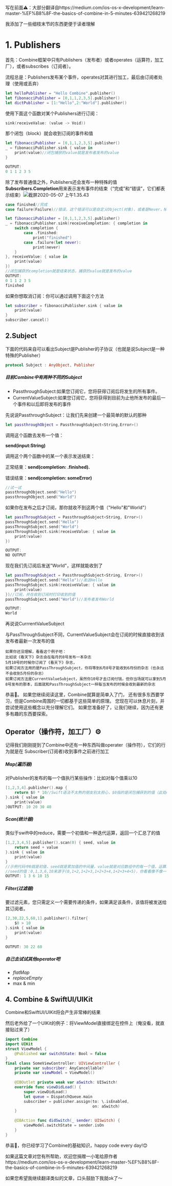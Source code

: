 写在前面⚠️：大部分翻译自https://medium.com/ios-os-x-development/learn-master-%EF%B8%8F-the-basics-of-combine-in-5-minutes-639421268219

我添加了一些细枝末节的东西更便于读者理解

# 1. Publishers

首先：Combine框架中只有Publishers（发布者）或者operates（运算符，加工厂），或者subscribes（订阅者）。

流程总是：Publishers发布某个事件，operates对其进行加工，最后由订阅者处理（使用或丢弃）

```swift
let helloPublisher = "Hello Combine".publisher()
let fibonacciPublisher = [0,1,1,2,3,5].publisher()
let dictPublisher = [1:"Hello",2:"World"].publisher()
```

使用下面这个函数对某个Publishers进行订阅：

```swift
sink(receiveValue: (value -> Void))
```

那个闭包（block）就会收到订阅的事件和值

```swift
let fibonacciPublisher = [0,1,1,2,3,5].publisher()
_ = fibonacciPublisher.sink { value in
    print(value)//闭包捕获的value就是发布者发布的value
}

OUTPUT: 
0 1 1 2 3 5
```

除了发布普通值之外，Publishers还会发布一种特殊的值**Subscribers.Completion**用来表示发布事件的结束（“完成”和“错误”，它们都表示结束）![截屏2020-05-07 上午1.35.43](Combine%E5%85%A5%E9%97%A8.assets/%E6%88%AA%E5%B1%8F2020-05-07%20%E4%B8%8A%E5%8D%881.35.43.png)

```swift
case finished//完成
case failure(Failure)//错误，这个错误可以是自定义Object(对象)，或者是Never，Never表示此次发布事件不出现错误
```

```swift
let fibonacciPublisher = [0,1,1,2,3,5].publisher()
_ = fibonacciPublisher.sink(receiveCompletion: { completion in
    switch completion {
        case .finished:
            print("finished")
        case .failure(let never):
            print(never)
    }
}, receiveValue: { value in
    print(value)
})
//闭包捕获的completion就是结束状态，捕获的value就是发布的value
OUTPUT:
0 1 1 2 3 5
finished
```

如果你想取消订阅：你可以通过调用下面这个方法

```swift
let subscriber = fibonacciPublisher.sink { value in
    print(value)
}
subscriber.cancel()
```

## 2.Subject

下面的代码来自可以看出Subject是Publisher的子协议（也就是说Subject是一种特殊的Publisher）

```swift
protocol Subject : AnyObject, Publisher
```

##### 目前Combine中有两种不同的Subject

- PassthroughSubject:如果您订阅它，您将获得订阅后将发生的所有事件。
- CurrentValueSubject:如果您订阅它，您将获得到目前为止他所发布的最后一个事件和以后即将发布的事件

先说说PassthroughSubject：让我们先来创建一个最简单的默认的那种

```swift
let passthroughObject = PassthroughSubject<String,Error>()
```

调用这个函数去发布一个值：

 **send(input:String)**

调用这个两个函数中的某一个表示发送结束：

正常结束：**send(completion: .finished).**

错误结束：**send(completion: someError)**

```swift
//试一试
passthroughObject.send("Hello")
passthroughObject.send("World")
```

如果你在发布之后才订阅，那你就收不到这两个值（"Hello"和"World"）

```swift
let passThroughSubject = PassthroughSubject<String, Error>()
passThroughSubject.send("Hello")
passThroughSubject.send("World")
passThroughSubject.sink(receiveValue: { value in
    print(value)
})

OUTPUT:
NO OUTPUT
```

现在我们先订阅后发送"World"，这样就能收到了

```swift
let passThroughSubject = PassthroughSubject<String, Error>()
passThroughSubject.send("Hello")//发送Hello
passThroughSubject.sink(receiveValue: { value in
    print(value)
})//订阅，并在收到订阅时打印收到的值
passThroughSubject.send("World")//发布者发布World

OUTPUT:
World
```

再说说CurrrentValueSubject

与PassThroughSubject不同，CurrentValueSubject会在订阅的时候直接收到该发布者最新一次发布的值

```
如果你还没理解，看看这个例子吧：
比如说《看天下》杂志会在每月的8号发布一本杂志
5月10号的时候你订阅了《看天下》杂志，
如果订阅方法用的是PassThroughSubject，你将等到6月8号才能收到6月份的杂志（也永远不会收到5月份的杂志）
如果订阅方法是CurrentValueSubject，虽然你10号才去订阅付钱，但你当场就可以拿到5月8号发布的那本，后面就和PassThroughSubject一样每当发布的时候会收到最新的杂志
```



恭喜🎉。 如果您继续阅读这里，Combine就算是简单入了门， 还有很多东西要学习，但是Combine周围的一切都基于这些简单的原理。 您现在可以休息片刻，并尝试使用这些概念以充分理解它们。 如果您准备好了，让我们继续，因为还有更多有趣的东西要探索。

## Operator（操作符，加工厂）⚙️

记得我们刚刚提到了Combine中还有一种东西叫做operater（操作符），它们的行为就是在 Subscriber(订阅者)收到事件之前进行加工

##### Map(遍历器)

对Publisher的发布的每一个值执行某些操作：比如对每个值乘以10

```swift
[1,2,3,4].publisher().map {
    return $0 * 10//Swift语法不太熟的朋友别太担心，$0指的是闭包捕获到的值（此处map捕获的值是数组中的每一个元素）
}.sink { value in
    print(value)
}OUTPUT: 10 20 30 40
```

##### Scan(统计器)

类似于swift中的reduce，需要一个初值和一种迭代运算，返回一个汇总了的值

```swift
[1,2,3,4,5].publisher().scan(0) { seed, value in
    return seed + value
}.sink { value in
    print(value)
}
//示例代码中0就是初值，seed就是累加值的中间量，value就是对应数组中的每一个值，运算就是'+'
//seed的值：0,1,3,6,10来源于(0,1+2,1+2+3,1+2+3+4,1+2+3+4+5)，你看看像不像一颗种子在慢慢长大
OUTPUT: 1 3 6 10 15
```

##### Filter(过滤器)

要过滤元素，您只需定义一个需要传递的条件，如果满足该条件，该值将被发送给其订阅者。

```swift
[2,30,22,5,60,1].publisher().filter{
    $0 > 10
}.sink { value in
    print(value)
}

OUTPUT: 30 22 60
```



##### 自己去试试其他operator吧

- *flatMap*
- *replaceEmpty*
- max & min

## 4. Combine & SwiftUI/UIKit

Combine和SwiftUI/UIKit将会产生非常棒的结果

然后老外给了一个UIKit的例子：将ViewModel直接绑定在控件上（俺没看，就直接贴过来了）

```swift
import Combine
import UIKit
struct ViewModel {
    @Published var switchState: Bool = false
}
final class SomeViewController: UIViewController {
    private var subscriber: AnyCancellable?
    private var viewModel = ViewModel()
    
    @IBOutlet private weak var aSwitch: UISwitch!
    override func viewDidLoad() {
        super.viewDidLoad()
        let queue = DispatchQueue.main        
        subscriber = publisher.assign(to: \.isEnabled, 
                                      on: aSwitch)
    }
    
    @IBAction func didSwitch(_ sender: UISwitch) {
        viewModel.switchState = sender.isOn
    }
}
```

恭喜🎉，你已经学习了Combine的基础知识，happy code every day!😊

如果这篇文章对您有所帮助，欢迎您捐赠一小笔给原作者https://medium.com/ios-os-x-development/learn-master-%EF%B8%8F-the-basics-of-combine-in-5-minutes-639421268219

如果您希望我继续翻译类似的文章，口头鼓励下我就ok了～
